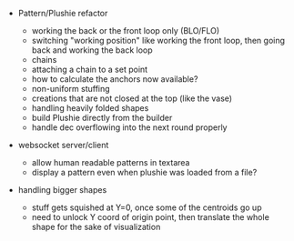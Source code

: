- Pattern/Plushie refactor
  - working the back or the front loop only (BLO/FLO)
  - switching "working position" like working the front loop, then going back and working the back loop
  - chains
  - attaching a chain to a set point
  - how to calculate the anchors now available?
  - non-uniform stuffing
  - creations that are not closed at the top (like the vase)
  - handling heavily folded shapes
  - build Plushie directly from the builder
  - handle dec overflowing into the next round properly

- websocket server/client
  - allow human readable patterns in textarea
  - display a pattern even when plushie was loaded from a file?

- handling bigger shapes
  - stuff gets squished at Y=0, once some of the centroids go up
  - need to unlock Y coord of origin point, then translate the whole shape for the sake of visualization